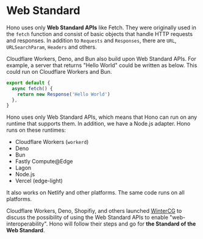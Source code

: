 # Web Standard

Hono uses only **Web Standard APIs** like Fetch.
They were originally used in the `fetch` function and consist of basic objects that handle HTTP requests and responses.
In addition to `Requests` and `Responses`, there are `URL`, `URLSearchParam`, `Headers` and others.

Cloudflare Workers, Deno, and Bun also build upon Web Standard APIs.
For example, a server that returns "Hello World" could be written as below. This could run on Cloudflare Workers and Bun.

```ts
export default {
  async fetch() {
    return new Response('Hello World')
  },
}
```

Hono uses only Web Standard APIs, which means that Hono can run on any runtime that supports them.
In addition, we have a Node.js adapter. Hono runs on these runtimes:

- Cloudflare Workers (`workerd`)
- Deno
- Bun
- Fastly Compute@Edge
- Lagon
- Node.js
- Vercel (edge-light)

It also works on Netlify and other platforms.
The same code runs on all platforms.

Cloudflare Workers, Deno, Shopifiy, and others launched [WinterCG](https://wintercg.org) to discuss the possibility of using the Web Standard APIs to enable "web-interoperability".
Hono will follow their steps and go for **the Standard of the Web Standard**.
